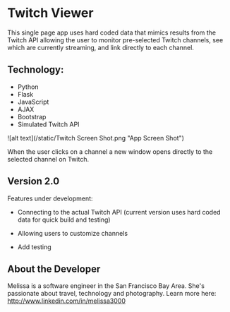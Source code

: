 # Twitch Viewer

This single page app uses hard coded data that mimics results from the Twitch API  allowing the user to monitor pre-selected Twitch channels, see which are currently streaming, and link directly to each channel.

## Technology:
* Python
* Flask
* JavaScript
* AJAX
* Bootstrap
* Simulated Twitch API


![alt text](/static/Twitch Screen Shot.png "App Screen Shot")

When the user clicks on a channel a new window opens directly to the selected channel on Twitch.

## Version 2.0

Features under development:

* Connecting to the actual Twitch API (current version uses hard coded data for quick build and testing)

* Allowing users to customize channels

* Add testing

## About the Developer

Melissa is a software engineer in the San Francisco Bay Area. She's passionate about travel, technology and photography.
Learn more here: <http://www.linkedin.com/in/melissa3000>



